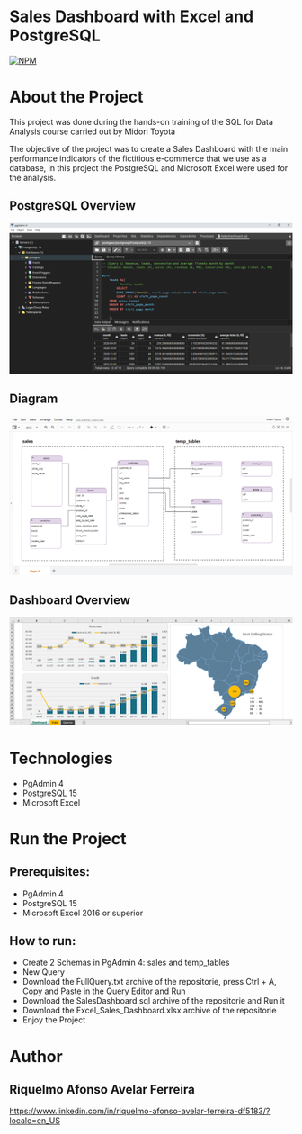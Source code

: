 # Sales Dashboard with Excel and PostgreSQL
[![NPM](https://img.shields.io/npm/l/react)](https://github.com/RiquelmoFerreira/Excel_PostgreSQL_Sales_Dashboard/blob/main/LICENSE)

# About the Project

This project was done during the hands-on training of the SQL for Data Analysis course carried out by Midori Toyota

The objective of the project was to create a Sales Dashboard with the main performance indicators of the fictitious e-commerce that we use as a database, in this project the PostgreSQL and Microsoft Excel were used for the analysis.

## PostgreSQL Overview
![PostgreSQLOverview](https://github.com/RiquelmoFerreira/Excel_PostgreSQL_Sales_Dashboard/blob/main/Imagem.png)

## Diagram
![Diagram](https://github.com/RiquelmoFerreira/Excel_PostgreSQL_Customer_Profile/blob/main/Diagram.PNG)

## Dashboard Overview
![DashboardOverview](https://github.com/RiquelmoFerreira/Excel_PostgreSQL_Sales_Dashboard/blob/main/Imagem2.png)

# Technologies

- PgAdmin 4
- PostgreSQL 15
- Microsoft Excel

# Run the Project
## Prerequisites:
- PgAdmin 4
- PostgreSQL 15
- Microsoft Excel 2016 or superior

## How to run:
- Create 2 Schemas in PgAdmin 4: sales and temp_tables
- New Query
- Download the FullQuery.txt archive of the repositorie, press Ctrl + A, Copy and Paste in the Query Editor and Run
- Download the SalesDashboard.sql archive of the repositorie and Run it
- Download the Excel_Sales_Dashboard.xlsx archive of the repositorie
- Enjoy the Project


# Author
## Riquelmo Afonso Avelar Ferreira

https://www.linkedin.com/in/riquelmo-afonso-avelar-ferreira-df5183/?locale=en_US

 

 
